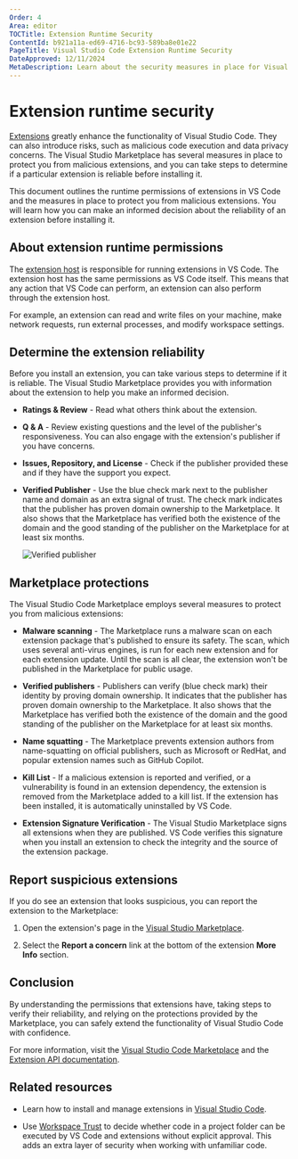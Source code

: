 ```yaml
---
Order: 4
Area: editor
TOCTitle: Extension Runtime Security
ContentId: b921a11a-ed69-4716-bc93-589ba8e01e22
PageTitle: Visual Studio Code Extension Runtime Security
DateApproved: 12/11/2024
MetaDescription: Learn about the security measures in place for Visual Studio Code extensions, including permissions, user reliability checks, and Marketplace protections.
---
```


# Extension runtime security

[Extensions](/docs/editor/extension-marketplace.md) greatly enhance the functionality of Visual Studio Code. They can also introduce risks, such as malicious code execution and data privacy concerns. The Visual Studio Marketplace has several measures in place to protect you from malicious extensions, and you can take steps to determine if a particular extension is reliable before installing it.

This document outlines the runtime permissions of extensions in VS Code and the measures in place to protect you from malicious extensions. You will learn how you can make an informed decision about the reliability of an extension before installing it.

## About extension runtime permissions

The [extension host](/api/advanced-topics/extension-host.md) is responsible for running extensions in VS Code. The extension host has the same permissions as VS Code itself. This means that any action that VS Code can perform, an extension can also perform through the extension host.

For example, an extension can read and write files on your machine, make network requests, run external processes, and modify workspace settings.

## Determine the extension reliability

Before you install an extension, you can take various steps to determine if it is reliable. The Visual Studio Marketplace provides you with information about the extension to help you make an informed decision.

* **Ratings & Review** - Read what others think about the extension.

* **Q & A** - Review existing questions and the level of the publisher's responsiveness. You can also engage with the extension's publisher if you have concerns.

* **Issues, Repository, and License** - Check if the publisher provided these and if they have the support you expect.

* **Verified Publisher** - Use the blue check mark next to the publisher name and domain as an extra signal of trust. The check mark indicates that the publisher has proven domain ownership to the Marketplace. It also shows that the Marketplace has verified both the existence of the domain and the good standing of the publisher on the Marketplace for at least six months.

    ![Verified publisher](images/extension-marketplace/bluecheck.png)

## Marketplace protections

The Visual Studio Code Marketplace employs several measures to protect you from malicious extensions:

* **Malware scanning** - The Marketplace runs a malware scan on each extension package that's published to ensure its safety. The scan, which uses several anti-virus engines, is run for each new extension and for each extension update. Until the scan is all clear, the extension won't be published in the Marketplace for public usage.

* **Verified publishers** - Publishers can verify (blue check mark) their identity by proving domain ownership. It indicates that the publisher has proven domain ownership to the Marketplace. It also shows that the Marketplace has verified both the existence of the domain and the good standing of the publisher on the Marketplace for at least six months.

* **Name squatting** - The Marketplace prevents extension authors from name-squatting on official publishers, such as Microsoft or RedHat, and popular extension names such as GitHub Copilot.

* **Kill List** - If a malicious extension is reported and verified, or a vulnerability is found in an extension dependency, the extension is removed from the Marketplace added to a kill list. If the extension has been installed, it is automatically uninstalled by VS Code.

* **Extension Signature Verification** - The Visual Studio Marketplace signs all extensions when they are published. VS Code verifies this signature when you install an extension to check the integrity and the source of the extension package.

## Report suspicious extensions

If you do see an extension that looks suspicious, you can report the extension to the Marketplace:

1. Open the extension's page in the [Visual Studio Marketplace](https://marketplace.visualstudio.com/vscode).

1. Select the **Report a concern** link at the bottom of the extension **More Info** section.

## Conclusion

By understanding the permissions that extensions have, taking steps to verify their reliability, and relying on the protections provided by the Marketplace, you can safely extend the functionality of Visual Studio Code with confidence.

For more information, visit the [Visual Studio Code Marketplace](https://marketplace.visualstudio.com/VSCode) and the [Extension API documentation](/api).

## Related resources

* Learn how to install and manage extensions in [Visual Studio Code](/docs/editor/extension-marketplace.md).

* Use [Workspace Trust](/docs/editor/workspace-trust.md) to decide whether code in a project folder can be executed by VS Code and extensions without explicit approval. This adds an extra layer of security when working with unfamiliar code.
